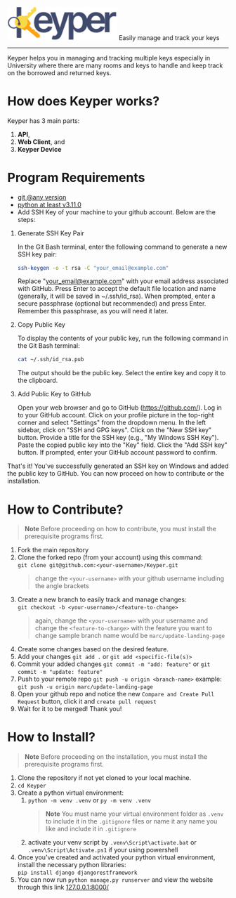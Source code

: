 <img src="./logo-full-dark.svg" alt="keyper logo" width="250"/>
Easily manage and track your keys

---

Keyper helps you in managing and tracking multiple keys especially in University where there are many rooms and keys to handle and keep track on the borrowed and returned keys.

# How does Keyper works?

Keyper has 3 main parts:
1. **API**,
2. **Web Client**, and
3. **Keyper Device**

# Program Requirements
- [git @any version](https://git-scm.com/downloads) 
- [python at least v3.11.0](https://www.python.org/downloads/)
- Add SSH Key of your machine to your github account. Below are the steps:
1. Generate SSH Key Pair

   In the Git Bash terminal, enter the following command to generate a new SSH key pair:

   ```bash
   ssh-keygen -o -t rsa -C "your_email@example.com"
   ```

   Replace "your_email@example.com" with your email address associated with GitHub.
   Press Enter to accept the default file location and name (generally, it will be saved in ~/.ssh/id_rsa).
   When prompted, enter a secure passphrase (optional but recommended) and press Enter. Remember this passphrase, as you will need it later.

2. Copy Public Key

   To display the contents of your public key, run the following command in the Git Bash terminal:

   ```bash
   cat ~/.ssh/id_rsa.pub
   ```

   The output should be the public key. Select the entire key and copy it to the clipboard.

3. Add Public Key to GitHub

   Open your web browser and go to GitHub (https://github.com/).
   Log in to your GitHub account.
   Click on your profile picture in the top-right corner and select "Settings" from the dropdown menu.
   In the left sidebar, click on "SSH and GPG keys".
   Click on the "New SSH key" button.
   Provide a title for the SSH key (e.g., "My Windows SSH Key").
   Paste the copied public key into the "Key" field.
   Click the "Add SSH key" button.
   If prompted, enter your GitHub account password to confirm.

That's it! You've successfully generated an SSH key on Windows and added the public key to GitHub. You can now proceed on how to contribute or the installation.

# How to Contribute?

> **Note**
> Before proceeding on how to contribute, you must install the prerequisite programs first.

1. Fork the main repository
2. Clone the forked repo (from your account) using this command:<br>
   `git clone git@github.com:<your-username>/Keyper.git`<br>
   > change the `<your-username>` with your github username including the angle brackets
3. Create a new branch to easily track and manage changes:<br>
   `git checkout -b <your-username>/<feature-to-change>`<br>
   > again, change the `<your-username>` with your username and change the `<feature-to-change>` with the feature you want to change
   > sample branch name would be `marc/update-landing-page`
4. Create some changes based on the desired feature.
5. Add your changes `git add .` or `git add <specific-file(s)>`
6. Commit your added changes `git commit -m "add: feature"` or `git commit -m "update: feature"`
7. Push to your remote repo `git push -u origin <branch-name>` example: `git push -u origin marc/update-landing-page`
8. Open your github repo and notice the new `Compare and Create Pull Request` button, click it and `create pull request`
9. Wait for it to be merged! Thank you!

# How to Install?

> **Note**
> Before proceeding on the installation, you must install the prerequisite programs first.

1. Clone the repository if not yet cloned to your local machine.
2. `cd Keyper` 
3. Create a python virtual environment:
   1. `python -m venv .venv` or `py -m venv .venv`<br>
      > **Note**
      > You must name your virtual environment folder as `.venv` to include it in the `.gitignore` files or name it any name you like and include it in `.gitignore`
    2. activate your venv script by `.venv\Script\activate.bat` or `.venv\Script\Activate.ps1` if your using powershell
4. Once you've created and activated your python virtual environment, install the necessary python libraries:<br>
    `pip install django djangorestframework`
5. You can now run `python manage.py runserver` and view the website through this link [127.0.0.1:8000/](http://127.0.0.1:8000/)